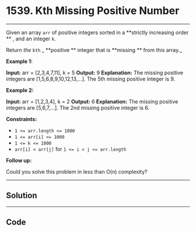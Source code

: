 # 1539. Kth Missing Positive Number

---

Given an array `arr` of positive integers sorted in a **strictly increasing order ** , and an integer `k`.

Return _the_ `kth` _ **positive ** integer that is **missing ** from this array._

 

**Example 1:**


**Input:** arr = [2,3,4,7,11], k = 5
**Output:** 9
**Explanation:** The missing positive integers are [1,5,6,8,9,10,12,13,...]. The 5th missing positive integer is 9.


**Example 2:**


**Input:** arr = [1,2,3,4], k = 2
**Output:** 6
**Explanation:** The missing positive integers are [5,6,7,...]. The 2nd missing positive integer is 6.


 

**Constraints:**

  * `1 <= arr.length <= 1000`
  * `1 <= arr[i] <= 1000`
  * `1 <= k <= 1000`
  * `arr[i] < arr[j]` for `1 <= i < j <= arr.length`



 

**Follow up:**

Could you solve this problem in less than O(n) complexity?

---

## Solution



---

## Code
```python


```